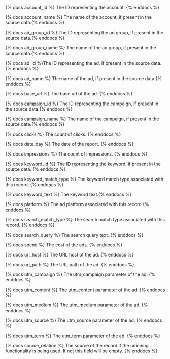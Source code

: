 {% docs account_id %} The ID representing the account. {% enddocs %}

{% docs account_name %} The name of the account, if present in the source data.{% enddocs %}

{% docs ad_group_id %} The ID representing the ad group, if present in the source data.{% enddocs %}

{% docs ad_group_name %} The name of the ad group, if present in the source data.{% enddocs %}

{% docs ad_id %}The ID representing the ad, if present in the source data. {% enddocs %}

{% docs ad_name %} The name of the ad, if present in the source data.{% enddocs %}

{% docs base_url %} The base url of the ad. {% enddocs %}

{% docs campaign_id %} The ID representing the campaign, if present in the source data.{% enddocs %}

{% docs campaign_name %} The name of the campaign, if present in the source data.{% enddocs %}

{% docs clicks %} The count of clicks. {% enddocs %}

{% docs date_day %} The date of the report. {% enddocs %}

{% docs impressions %} The count of impressions. {% enddocs %}

{% docs keyword_id %} The ID representing the keyword, if present in the source data. {% enddocs %}

{% docs keyword_match_type %} The keyword match type associated with this record. {% enddocs %}

{% docs keyword_text %} The keyword text.{% enddocs %}

{% docs platform %} The ad platform associated with this record.{% enddocs %}

{% docs search_match_type %} The search match type associated with this record. {% enddocs %}

{% docs search_query %} The search query text. {% enddocs %}

{% docs spend %} The cost of the ads. {% enddocs %}

{% docs url_host %} The URL host of the ad. {% enddocs %}

{% docs url_path %} The URL path of the ad. {% enddocs %}

{% docs utm_campaign %} The utm_campaign parameter of the ad. {% enddocs %}

{% docs utm_content %} The utm_content parameter of the ad. {% enddocs %}

{% docs utm_medium %} The utm_medium parameter of the ad. {% enddocs %}

{% docs utm_source %} The utm_source parameter of the ad. {% enddocs %}

{% docs utm_term %} The utm_term parameter of the ad. {% enddocs %}

{% docs source_relation %} The source of the record if the unioning functionality is being used. If not this field will be empty. {% enddocs %}